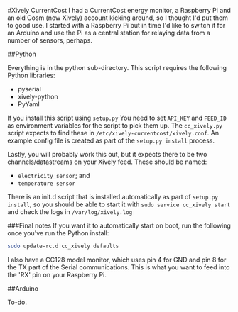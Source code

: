 #Xively CurrentCost
I had a CurrentCost energy monitor, a Raspberry Pi and an old Cosm (now Xively) account kicking around, so I thought I'd put them to good use. I started with a Raspberry Pi but in time I'd like to switch it for an Arduino and use the Pi as a central station for relaying data from a number of sensors, perhaps.


##Python

Everything is in the python sub-directory. This script requires the following Python libraries:
- pyserial
- xively-python
- PyYaml

If you install this script using ```setup.py``` You need to set ```API_KEY``` and ```FEED_ID``` as environment variables for the script to pick them up. The ```cc_xively.py``` script expects to find these in ```/etc/xively-currentcost/xively.conf```. An example config file is created as part of the ```setup.py install``` process.

Lastly, you will probably work this out, but it expects there to be two channels/datastreams on your Xively feed. These should be named:
- ```electricity_sensor```; and
- ```temperature sensor```

There is an init.d script that is installed automatically as part of ```setup.py install```, so you should be able to start it with ```sudo service cc_xively start``` and check the logs in ```/var/log/xively.log```

###Final notes
If you want it to automatically start on boot, run the following once you've run the Python install:

```bash
sudo update-rc.d cc_xively defaults
```

I also have a CC128 model monitor, which uses pin 4 for GND and pin 8 for the TX part of the Serial communications. This is what you want to feed into the 'RX' pin on your Raspberry Pi.

##Arduino

To-do.
